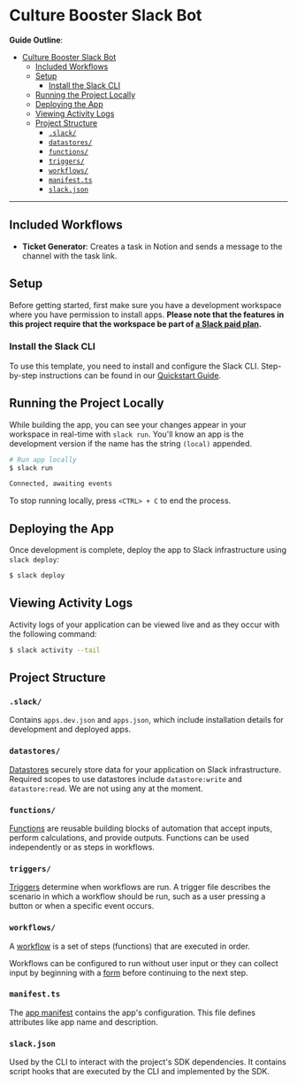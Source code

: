 # Culture Booster Slack Bot

**Guide Outline**:

- [Culture Booster Slack Bot](#culture-booster-slack-bot)
  - [Included Workflows](#included-workflows)
  - [Setup](#setup)
    - [Install the Slack CLI](#install-the-slack-cli)
  - [Running the Project Locally](#running-the-project-locally)
  - [Deploying the App](#deploying-the-app)
  - [Viewing Activity Logs](#viewing-activity-logs)
  - [Project Structure](#project-structure)
    - [`.slack/`](#slack)
    - [`datastores/`](#datastores)
    - [`functions/`](#functions)
    - [`triggers/`](#triggers)
    - [`workflows/`](#workflows)
    - [`manifest.ts`](#manifestts)
    - [`slack.json`](#slackjson)

---

## Included Workflows

- **Ticket Generator**: Creates a task in Notion and sends a message to the
  channel with the task link.

## Setup

Before getting started, first make sure you have a development workspace where
you have permission to install apps. **Please note that the features in this
project require that the workspace be part of
[a Slack paid plan](https://slack.com/pricing).**

### Install the Slack CLI

To use this template, you need to install and configure the Slack CLI.
Step-by-step instructions can be found in our
[Quickstart Guide](https://api.slack.com/automation/quickstart).

## Running the Project Locally

While building the app, you can see your changes appear in your workspace in
real-time with `slack run`. You'll know an app is the development version if the
name has the string `(local)` appended.

```zsh
# Run app locally
$ slack run

Connected, awaiting events
```

To stop running locally, press `<CTRL> + C` to end the process.

## Deploying the App

Once development is complete, deploy the app to Slack infrastructure using
`slack deploy`:

```zsh
$ slack deploy
```

## Viewing Activity Logs

Activity logs of your application can be viewed live and as they occur with the
following command:

```zsh
$ slack activity --tail
```

## Project Structure

### `.slack/`

Contains `apps.dev.json` and `apps.json`, which include installation details for
development and deployed apps.

### `datastores/`

[Datastores](https://api.slack.com/automation/datastores) securely store data
for your application on Slack infrastructure. Required scopes to use datastores
include `datastore:write` and `datastore:read`. We are not using any at the moment.

### `functions/`

[Functions](https://api.slack.com/automation/functions) are reusable building
blocks of automation that accept inputs, perform calculations, and provide
outputs. Functions can be used independently or as steps in workflows.

### `triggers/`

[Triggers](https://api.slack.com/automation/triggers) determine when workflows
are run. A trigger file describes the scenario in which a workflow should be
run, such as a user pressing a button or when a specific event occurs.

### `workflows/`

A [workflow](https://api.slack.com/automation/workflows) is a set of steps
(functions) that are executed in order.

Workflows can be configured to run without user input or they can collect input
by beginning with a [form](https://api.slack.com/automation/forms) before
continuing to the next step.

### `manifest.ts`

The [app manifest](https://api.slack.com/automation/manifest) contains the app's
configuration. This file defines attributes like app name and description.

### `slack.json`

Used by the CLI to interact with the project's SDK dependencies. It contains
script hooks that are executed by the CLI and implemented by the SDK.

